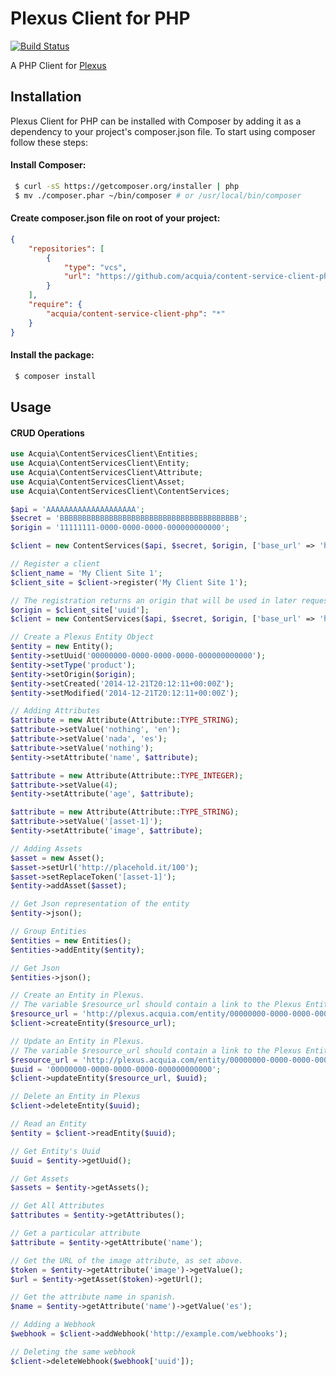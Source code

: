 # Plexus Client for PHP

[![Build Status](https://magnum.travis-ci.com/acquia/content-service-client-php.svg?token=PH71WkhMufTnsVvCU5rV)](https://magnum.travis-ci.com/acquia/content-service-client-php)

A PHP Client for [Plexus](https://github.com/acquia/plexus)

## Installation

Plexus Client for PHP can be installed with Composer by adding it as a
dependency to your project's composer.json file. To start using composer follow
these steps:

#### Install Composer:

```sh
 $ curl -sS https://getcomposer.org/installer | php
 $ mv ./composer.phar ~/bin/composer # or /usr/local/bin/composer
```

#### Create composer.json file on root of your project:

```json
{
    "repositories": [
        {
            "type": "vcs",
            "url": "https://github.com/acquia/content-service-client-php"
        }
    ],
    "require": {
        "acquia/content-service-client-php": "*"
    }
}
```

#### Install the package:
```sh
 $ composer install
```

## Usage

#### CRUD Operations

```php
use Acquia\ContentServicesClient\Entities;
use Acquia\ContentServicesClient\Entity;
use Acquia\ContentServicesClient\Attribute;
use Acquia\ContentServicesClient\Asset;
use Acquia\ContentServicesClient\ContentServices;

$api = 'AAAAAAAAAAAAAAAAAAAA';
$secret = 'BBBBBBBBBBBBBBBBBBBBBBBBBBBBBBBBBBBBBBBB';
$origin = '11111111-0000-0000-0000-000000000000';

$client = new ContentServices($api, $secret, $origin, ['base_url' => 'http://localhost:5000']);

// Register a client
$client_name = 'My Client Site 1';
$client_site = $client->register('My Client Site 1');

// The registration returns an origin that will be used in later requests.
$origin = $client_site['uuid'];
$client = new ContentServices($api, $secret, $origin, ['base_url' => 'http://localhost:5000']);

// Create a Plexus Entity Object
$entity = new Entity();
$entity->setUuid('00000000-0000-0000-0000-000000000000');
$entity->setType('product');
$entity->setOrigin($origin);
$entity->setCreated('2014-12-21T20:12:11+00:00Z');
$entity->setModified('2014-12-21T20:12:11+00:00Z');

// Adding Attributes
$attribute = new Attribute(Attribute::TYPE_STRING);
$attribute->setValue('nothing', 'en');
$attribute->setValue('nada', 'es');
$attribute->setValue('nothing');
$entity->setAttribute('name', $attribute);

$attribute = new Attribute(Attribute::TYPE_INTEGER);
$attribute->setValue(4);
$entity->setAttribute('age', $attribute);

$attribute = new Attribute(Attribute::TYPE_STRING);
$attribute->setValue('[asset-1]');
$entity->setAttribute('image', $attribute);

// Adding Assets
$asset = new Asset();
$asset->setUrl('http://placehold.it/100');
$asset->setReplaceToken('[asset-1]');
$entity->addAsset($asset);

// Get Json representation of the entity
$entity->json();

// Group Entities
$entities = new Entities();
$entities->addEntity($entity);

// Get Json
$entities->json();

// Create an Entity in Plexus.
// The variable $resource_url should contain a link to the Plexus Entity in json format.
$resource_url = 'http://plexus.acquia.com/entity/00000000-0000-0000-0000-000000000000';
$client->createEntity($resource_url);

// Update an Entity in Plexus.
// The variable $resource_url should contain a link to the Plexus Entity in json format.
$resource_url = 'http://plexus.acquia.com/entity/00000000-0000-0000-0000-000000000000';
$uuid = '00000000-0000-0000-0000-000000000000';
$client->updateEntity($resource_url, $uuid);

// Delete an Entity in Plexus
$client->deleteEntity($uuid);

// Read an Entity
$entity = $client->readEntity($uuid);

// Get Entity's Uuid
$uuid = $entity->getUuid();

// Get Assets
$assets = $entity->getAssets();

// Get All Attributes
$attributes = $entity->getAttributes();

// Get a particular attribute
$attribute = $entity->getAttribute('name');

// Get the URL of the image attribute, as set above.
$token = $entity->getAttribute('image')->getValue();
$url = $entity->getAsset($token)->getUrl();

// Get the attribute name in spanish.
$name = $entity->getAttribute('name')->getValue('es');

// Adding a Webhook
$webhook = $client->addWebhook('http://example.com/webhooks');

// Deleting the same webhook
$client->deleteWebhook($webhook['uuid']);

```
